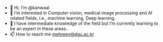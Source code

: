 - 👋 Hi, I’m @kanwaal
- 👀 I’m interested in Computer vision, medical image processing and AI related fields, i.e., machine learning, Deep learning.
- 🌱 I have intermediate knowledge of the field but I’m currently learning to be an expert in these areas..
- 📫 How to reach me mehreen@dgu.ac.kr

<!---
kanwaal/kanwaal is a ✨ special ✨ repository because its `README.md` (this file) appears on your GitHub profile.
You can click the Preview link to take a look at your changes.
--->
